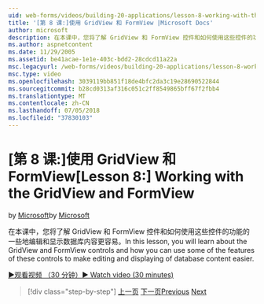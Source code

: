 ```yaml
---
uid: web-forms/videos/building-20-applications/lesson-8-working-with-the-gridview-and-formview
title: '[第 8 课:]使用 GridView 和 FormView |Microsoft Docs'
author: microsoft
description: 在本课中，您将了解 GridView 和 FormView 控件和如何使用这些控件的功能的一些地编辑和显示...
ms.author: aspnetcontent
ms.date: 11/29/2005
ms.assetid: be41acae-1e1e-403c-bdd2-28cdcd11a22a
msc.legacyurl: /web-forms/videos/building-20-applications/lesson-8-working-with-the-gridview-and-formview
msc.type: video
ms.openlocfilehash: 3039119bb851f18de4bfc2da3c19e28690522844
ms.sourcegitcommit: b28cd0313af316c051c2ff8549865bff67f2fbb4
ms.translationtype: MT
ms.contentlocale: zh-CN
ms.lasthandoff: 07/05/2018
ms.locfileid: "37830103"
---
```

<a name="lesson-8-working-with-the-gridview-and-formview"></a><span data-ttu-id="c9e97-103">[第 8 课:]使用 GridView 和 FormView</span><span class="sxs-lookup"><span data-stu-id="c9e97-103">[Lesson 8:] Working with the GridView and FormView</span></span>
====================
<span data-ttu-id="c9e97-104">by [Microsoft](https://github.com/microsoft)</span><span class="sxs-lookup"><span data-stu-id="c9e97-104">by [Microsoft](https://github.com/microsoft)</span></span>

<span data-ttu-id="c9e97-105">在本课中，您将了解 GridView 和 FormView 控件和如何使用这些控件的功能的一些地编辑和显示数据库内容更容易。</span><span class="sxs-lookup"><span data-stu-id="c9e97-105">In this lesson, you will learn about the GridView and FormView controls and how you can use some of the features of these controls to make editing and displaying of database content easier.</span></span>

[<span data-ttu-id="c9e97-106">&#9654;观看视频 （30 分钟）</span><span class="sxs-lookup"><span data-stu-id="c9e97-106">&#9654; Watch video (30 minutes)</span></span>](https://channel9.msdn.com/Blogs/ASP-NET-Site-Videos/lesson-8-working-with-the-gridview-and-formview)

> [!div class="step-by-step"]
> <span data-ttu-id="c9e97-107">[上一页](lesson-7-databinding-to-user-interface-controls.md)
> [下一页](watch-aspnet-development-in-action.md)</span><span class="sxs-lookup"><span data-stu-id="c9e97-107">[Previous](lesson-7-databinding-to-user-interface-controls.md)
[Next](watch-aspnet-development-in-action.md)</span></span>
